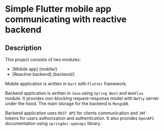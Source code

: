 # Simple Flutter mobile app communicating with reactive backend

## Description

This project consists of two modules:
- [Mobile app] (mobile/)
- [Reactive backend] (backend/)

Mobile application is written in `Dart` with `Flutter` framework.

Backend application is written in `Java` using `Spring Boot` and `WebFlux` module. It provides non-blocking request-response model with `Netty` server under the hood. The main storage for the backend is `MongoDB`.

Backend application uses `REST API` for clients communication and `JWT` tokens for users authorization and authentication. It also provides `OpenAPI` documentation using `springdoc-openapi` library.
